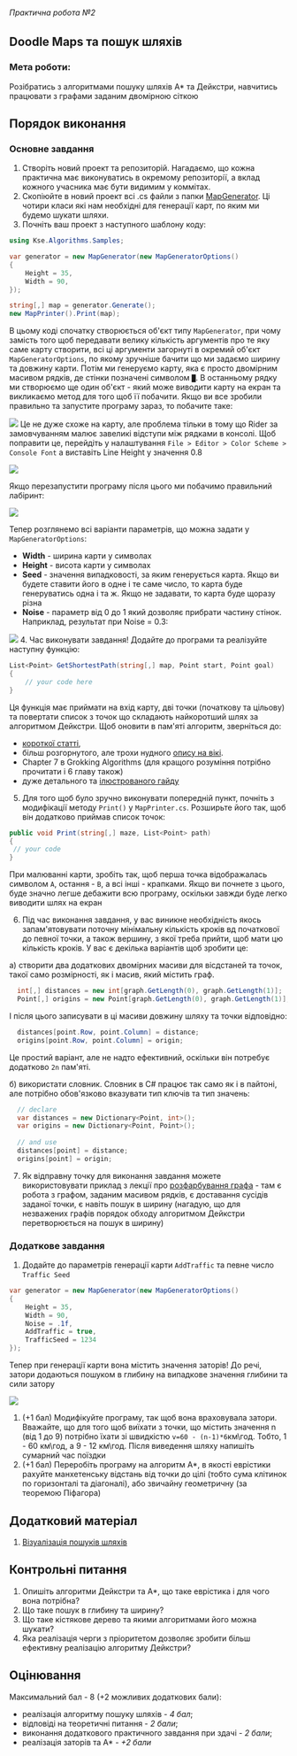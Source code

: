 ###### Практична робота №2
## Doodle Maps та пошук шляхів

### Мета роботи:
Розібратись з алгоритмами пошуку шляхів A* та Дейкстри, навчитись працювати з графами заданим двомірною сіткою 

## Порядок виконання

### Основне завдання

1. Створіть новий проект та репозиторій. Нагадаємо, що кожна практична має виконуватись в окремому репозиторії, а вклад кожного учасника має бути видимим у коммітах.
2. Скопіюйте в новий проект всі .cs файли з папки [MapGenerator](./../samples/MapGenerator). Ці чотири класи які нам необхідні для генерації карт, по яким ми будемо шукати шляхи.
3. Почніть ваш проект з наступного шаблону коду:
```C#
using Kse.Algorithms.Samples;

var generator = new MapGenerator(new MapGeneratorOptions()
{
    Height = 35,
    Width = 90,
});

string[,] map = generator.Generate();
new MapPrinter().Print(map);
```
В цьому коді спочатку створюється об'єкт типу `MapGenerator`, при чому замість того щоб передавати велику кількість аргументів про те яку саме карту створити, всі ці аргументи загорнуті в окремий об'єкт `MapGeneratorOptions`, по якому зручніше бачити що ми задаємо ширину та довжину карти. Потім ми генеруємо карту, яка є просто двомірним масивом рядків, де стінки позначені символом `█`. В останньому рядку ми створюємо ще один об'єкт - який може виводити карту на екран та викликаємо метод для того щоб її побачити. Якщо ви все зробили правильно та запустите програму зараз, то побачите таке:

![](./../res/map/screen_1.png)
Це не дуже схоже на карту, але проблема тільки в тому що Rider за замовчуванням малює завеликі відступи між рядками в консолі. Щоб поправити це, перейдіть у налаштування `File > Editor > Color Scheme > Console Font` а виставіть Line Height у значення 0.8

![](./../res/map/screen_2.png)

Якщо перезапустити програму після цього ми побачимо правильний лабіринт:

![](./../res/map/screen_3.png)

Тепер розглянемо всі варіанти параметрів, що можна задати у `MapGeneratorOptions`:
- **Width** - ширина карти у символах
- **Height** - висота карти у символах
- **Seed** - значення випадковості, за яким генерується карта. Якщо ви будете ставити його в одне і те саме число, то карта буде генеруватись одна і та ж. Якщо не задавати, то карта буде щоразу різна
- **Noise** - параметр від 0 до 1 який дозволяє прибрати частину стінок. Наприклад, результат при Noise = 0.3:

![](./../res/map/screen_4.png)
4. Час виконувати завдання!
Додайте до програми та реалізуйте наступну функцію:

```C#
List<Point> GetShortestPath(string[,] map, Point start, Point goal)
{
    // your code here
}
```
Ця функція має приймати на вхід карту, дві точки (початкову та цільову) та повертати список з точок що складають найкоротший шлях за алгоритмом Дейкстри. Щоб оновити в пам'яті алгоритм, зверніться до:
- [короткої статті](https://www.programiz.com/dsa/dijkstra-algorithm),
- більш розгорнутого, але трохи нудного [опису на вікі](https://en.wikipedia.org/wiki/Dijkstra%27s_algorithm).
- Chapter 7 в Grokking Algorithms (для кращого розуміння потрібно прочитати і 6 главу також)
- дуже детального та [ілюстрованого гайду](https://www.redblobgames.com/pathfinding/a-star/introduction.html)

5. Для того щоб було зручно виконувати попередній пункт, почніть з модифікації методу `Print()` у `MapPrinter.cs`. Розширьте його так, щоб він додатково приймав список точок:

```C#
public void Print(string[,] maze, List<Point> path)
{
 // your code
}
```
При малюванні карти, зробіть так, щоб перша точка відображалась символом `А`, остання - `В`, а всі інші - крапками. Якщо ви почнете з цього, буде значно легше дебажити всю програму, оскільки завжди буде легко виводити шлях на екран

6. Під час виконання завдання, у вас виникне необхідність якось запам'ятовувати поточну мінімальну кількість кроків вд початкової до певної точки, а також вершину, з якої треба прийти, щоб мати цю кількість кроків. У вас є декілька варіантів щоб зробити це:

а) створити два додаткових двомірних масиви для вісдстаней та точок, такої само розмірності, як і масив, який містить граф.

```C#
  int[,] distances = new int[graph.GetLength(0), graph.GetLength(1)];
  Point[,] origins = new Point[graph.GetLength(0), graph.GetLength(1)];
```
І після цього записувати в ці масиви довжину шляху та точки відповідно:
```C#
  distances[point.Row, point.Column] = distance;
  origins[point.Row, point.Column] = origin;
```
Це простий варіант, але не надто ефективний, оскільки він потребує додатково `2n` пам'яті.

б) використати словник. Словник в C# працює так само як і в пайтоні, але потрібно обов'язково вказувати тип ключів та тип значень:
```C#
  // declare
  var distances = new Dictionary<Point, int>();
  var origins = new Dictionary<Point, Point>();
  
  // and use
  distances[point] = distance;
  origins[point] = origin;
```

7. Як відправну точку для виконання завдання можете використовувати приклад з лекції про [розфарбування графа](./../samples/Filling/Coloring.cs) - там є робота з графом, заданим масивом рядків, є доставання сусідів заданої точки, є навіть пошук в ширину (нагадую, що для незважених графів порядок обходу алгоритмом Дейкстри перетворюється на пошук в ширину)

### Додаткове завдання
1. Додайте до параметрів генерації карти `AddTraffic` та певне число `Traffic Seed`

```C#
var generator = new MapGenerator(new MapGeneratorOptions()
{
    Height = 35,
    Width = 90,
    Noise = .1f,
    AddTraffic = true,
    TrafficSeed = 1234
});
```

Тепер при генерації карти вона містить значення заторів! До речі, затори додаються пошуком в глибину на випадкове значення глибини та сили затору

![](./../res/map/screen_5.png)

1. (+1 бал) Модифікуйте програму, так щоб вона враховувала затори. Вважайте, що для того щоб виїхати з точки, що містить значення n (від 1 до 9) потрібно їхати зі швидкістю `v=60 - (n-1)*6`км\год. Тобто, 1 - 60 км\год, а 9 - 12 км\год. Після виведення шляху напишіть сумарний час поїздки
2. (+1 бал) Переробіть програму на алгоритм А*, в якості еврістики рахуйте манхетенську відстань від точки до цілі (тобто сума клітинок по горизонталі та діагоналі), або звичайну геометричну (за теоремою Піфагора)

## Додатковий матеріал
1. [Візуалізація пошуків шляхів](https://qiao.github.io/PathFinding.js/visual/)

## Контрольні питання
1. Опишіть алгоритми Дейкстри та A*, що таке еврістика і для чого вона потрібна?
2. Що таке пошук в глибину та ширину?
3. Що таке кістякове дерево та якими алгоритмами його можна шукати?
4. Яка реалізація черги з пріоритетом дозволяє зробити більш ефективну реалізацію алгоритму Дейкстри?

## Оцінювання
Максимальний бал - 8 (+2 можливих додаткових бали):
- реалізація алгоритму пошуку шляхів - _4 бал_;
- відповіді на теоретичні питання - _2 бали_;
- виконання додаткового практичного завдання при здачі - _2 бали_;
- реалізація заторів та A* - _+2 бали_


